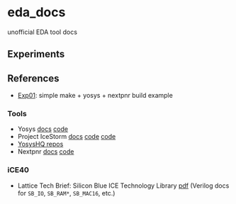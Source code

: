 # eda_docs
unofficial EDA tool docs


## Experiments

## References

- [Exp01](): simple make + yosys + nextpnr build example

### Tools
- Yosys [docs](http://www.clifford.at/yosys/documentation.html)
  [code](https://github.com/YosysHQ/yosys)
- Project IceStorm [docs](http://www.clifford.at/icestorm/) [code]()
  [code](https://github.com/YosysHQ/icestorm)
- [YosysHQ repos](https://github.com/YosysHQ)
- Nextpnr [docs](https://github.com/YosysHQ/nextpnr/tree/master/docs)
  [code](https://github.com/YosysHQ/nextpnr)

### iCE40
- Lattice Tech Brief: Silicon Blue ICE Technology Library
  [pdf](http://www.latticesemi.com/~/media/LatticeSemi/Documents/TechnicalBriefs/SBTICETechnologyLibrary201504.pdf)
  (Verilog docs for `SB_IO`, `SB_RAM*`, `SB_MAC16`, etc.)
